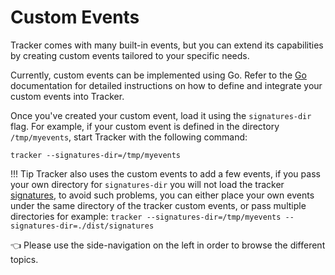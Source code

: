 # Custom Events

Tracker comes with many built-in events, but you can extend its capabilities by creating custom events tailored to your specific needs.

Currently, custom events can be implemented using Go.  Refer to the [Go](./golang.md) documentation for detailed instructions on how to define and integrate your custom events into Tracker.

Once you've created your custom event, load it using the `signatures-dir` flag. For example, if your custom event is defined in the directory `/tmp/myevents`, start Tracker with the following command:

```
tracker --signatures-dir=/tmp/myevents
```

!!! Tip
    Tracker also uses the custom events to add a few events, if you pass your own directory
    for `signatures-dir` you will not load the tracker [signatures](../builtin/signatures/index.md),
    to avoid such problems, you can either place your own events under the same directory of the tracker custom events,
    or pass multiple directories for example:
    ```
    tracker --signatures-dir=/tmp/myevents --signatures-dir=./dist/signatures
    ```

👈 Please use the side-navigation on the left in order to browse the different topics.
